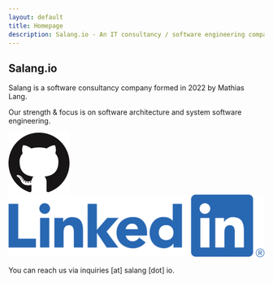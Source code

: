 ```yaml
---
layout: default
title: Homepage
description: Salang.io - An IT consultancy / software engineering company
---
```


## Salang.io

Salang is a software consultancy company formed in 2022 by Mathias Lang.

Our strength & focus is on software architecture and system software engineering.

[![Github profile](assets/Github.png)](https://github.com/Geod24)
[![Linkedin profile](assets/Linkedin.png)](https://www.linkedin.com/in/mathias-lang-54964930/)

You can reach us via inquiries [at] salang [dot] io.
